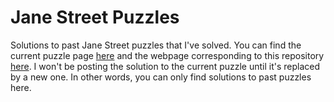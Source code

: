 # Jane Street Puzzles
Solutions to past Jane Street puzzles that I've solved. You can find the current puzzle page [here](https://www.janestreet.com/puzzles/current-puzzle/) and the webpage corresponding to this repository [here](https://ege-erdil.github.io/jane-street-puzzles/). I won't be posting the solution to the current puzzle until it's replaced by a new one. In other words, you can only find solutions to past puzzles here.
